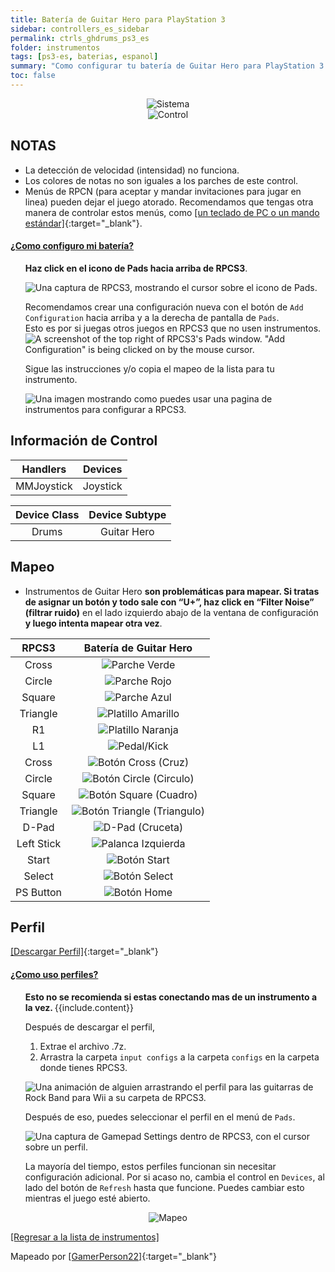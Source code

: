 ```yaml
---
title: Batería de Guitar Hero para PlayStation 3
sidebar: controllers_es_sidebar
permalink: ctrls_ghdrums_ps3_es
folder: instrumentos
tags: [ps3-es, baterias, espanol]
summary: "Como configurar tu batería de Guitar Hero para PlayStation 3 en RPCS3."
toc: false
---
```



<div align="center"> <img src="https://rb3pc.milohax.org/images/instruments/plat/ps3.png" alt="Sistema" title="Sistema"></div>

<div align="center"> <img src="https://rb3pc.milohax.org/images/instruments/cont/ghdrmscontroller.png" alt="Control" title="Control"></div>

## NOTAS

* La detección de velocidad (intensidad) no funciona.
* Los colores de notas no son iguales a los parches de este control.
* Menús de RPCN (para aceptar y mandar invitaciones para jugar en linea) pueden dejar el juego atorado. Recomendamos que tengas otra manera de controlar estos menús, como [[un teclado de PC o un mando estándar]](https://rb3pc.milohax.org/ctrls#gamepads_es){:target="_blank"}.

<!-- Map Start -->
<div class="panel-group" id="accordion">
                    <div class="panel panel-default">
                        <div class="panel-heading">
                            <h4 class="panel-title">
                                <a class="noCrossRef accordion-toggle" data-toggle="collapse" data-parent="#accordion" href="#como-mapear-pads">¿Como configuro mi batería?</a>
                            </h4>
                        </div>
                        <div id="como-mapear-pads" class="panel-collapse collapse noCrossRef">
                            <div class="panel-body">
<ul>
<p><strong>Haz click en el icono de Pads hacia arriba de RPCS3</strong>.</p>
<p><img src="https://rb3pc.milohax.org/images/instruments/rpcs3pad.png" alt="Una captura de RPCS3, mostrando el cursor sobre el icono de Pads." title="Pads"></p>
<p>Recomendamos crear una configuración nueva con el botón de <code>Add Configuration</code> hacia arriba y a la derecha de pantalla de <code>Pads</code>.<br>
Esto es por si juegas otros juegos en RPCS3 que no usen instrumentos.<br>
<img src="https://rb3pc.milohax.org/images/instruments/rpcs3padprofadd.png" alt="A screenshot of the top right of RPCS3's Pads window. &quot;Add Configuration&quot; is being clicked on by the mouse cursor." title="Add Configuration"></p>
<p>Sigue las instrucciones y/o copia el mapeo de la lista para tu instrumento.</p>
<p><img src="https://rb3pc.milohax.org/images/instruments/padlegend.png" alt="Una imagen mostrando como puedes usar una pagina de instrumentos para configurar a RPCS3." title="Mapeando la Höfner de Rock Band"></p>
</ul>
                            </div>
                        </div>
                    </div>
</div>
<!-- Map End -->

## Información de Control

| Handlers | Devices |
|:--------:|:-------:|
| MMJoystick | Joystick |

| Device Class | Device Subtype |
|:------------:|:--------------:|
| Drums | Guitar Hero |

## Mapeo

* Instrumentos de Guitar Hero **son problemáticas para mapear. Si tratas de asignar un botón y todo sale con “U+”, haz click en “Filter Noise” (filtrar ruido)** en el lado izquierdo abajo de la ventana de configuración **y luego intenta mapear otra vez**.

| **RPCS3** | **Batería de Guitar Hero** |
|:--------:|:-----------------:|
| Cross | ![Parche Verde](https://rb3pc.milohax.org/images/btns/drms/gh/gp.png "Parche Verde") |
| Circle | ![Parche Rojo](https://rb3pc.milohax.org/images/btns/drms/gh/rp.png "Parche Rojo") |
| Square | ![Parche Azul](https://rb3pc.milohax.org/images/btns/drms/gh/bp.png "Parche Azul") |
| Triangle | ![Platillo Amarillo](https://rb3pc.milohax.org/images/btns/drms/gh/yc.png "Platillo Amarillo") |
| R1 | ![Platillo Naranja](https://rb3pc.milohax.org/images/btns/drms/gh/oc.png "Platillo Naranja") |
| L1 | ![Pedal/Kick](https://rb3pc.milohax.org/images/btns/drms/gh/kp.png "Pedal/Kick") |
| Cross | ![Botón Cross (Cruz)](https://rb3pc.milohax.org/images/btns/ctrls/ps3/x.png "Botón Cross (Cruz)") |
| Circle | ![Botón Circle (Circulo)](https://rb3pc.milohax.org/images/btns/ctrls/ps3/o.png "Botón Circle (Circulo)") |
| Square | ![Botón Square (Cuadro)](https://rb3pc.milohax.org/images/btns/ctrls/ps3/s.png "Botón Square (Cuadro)") |
| Triangle | ![Botón Triangle (Triangulo)](https://rb3pc.milohax.org/images/btns/ctrls/ps3/t.png "Botón Triangle (Triangulo)") |
| D-Pad | ![D-Pad (Cruceta)](https://rb3pc.milohax.org/images/btns/ctrls/ps3/dp.png "D-Pad (Cruceta)") |
| Left Stick | ![Palanca Izquierda](https://rb3pc.milohax.org/images/btns/ctrls/ps3/ls.png "Palanca Izquierda") |
| Start | ![Botón Start](https://rb3pc.milohax.org/images/btns/ctrls/ps3/sta.png "Botón Start") |
| Select | ![Botón Select](https://rb3pc.milohax.org/images/btns/ctrls/ps3/sel.png "Botón Select") |
| PS Button | ![Botón Home](https://rb3pc.milohax.org/images/btns/ctrls/ps3/home.png "Botón Home") |

## Perfil

[[Descargar Perfil]](https://github.com/hmxmilohax/rb3-pc/raw/refs/heads/main/downloads/instrument-repo/PS3%20Guitar%20Hero%20Drums.7z){:target="_blank"}

<!-- Profile Start -->
<div class="panel-group" id="accordion">
                    <div class="panel panel-default">
                        <div class="panel-heading">
                            <h4 class="panel-title">
                                <a class="noCrossRef accordion-toggle" data-toggle="collapse" data-parent="#accordion" href="#como-uso-perfiles">¿Como uso perfiles?</a>
                            </h4>
                        </div>
                        <div id="como-uso-perfiles" class="panel-collapse collapse noCrossRef">
                            <div class="panel-body">
<ul>
<div class="alert alert-info"><i class="fa fa-info-circle"></i> <b>Esto no se recomienda si estas conectando mas de un instrumento a la vez. </b> {{include.content}}</div>
<p>Después de descargar el perfil,</p>
<ol>
<li>Extrae el archivo .7z.</li>
<li>Arrastra la carpeta <code>input configs</code> a la carpeta <code>configs</code> en la carpeta donde tienes RPCS3.</li>
</ol>
<p><img src="https://rb3pc.milohax.org/images/instruments/instrepoinstall.gif" alt="Una animación de alguien arrastrando el perfil para las guitarras de Rock Band para Wii a su carpeta de RPCS3." title="Instalando un perfil del Repo de Instrumentos"></p>
<p>Después de eso, puedes seleccionar el perfil en el menú de <code>Pads</code>.</p>
<p><img src="https://rb3pc.milohax.org/images/instruments/rpcs3padprofile.png" alt="Una captura de Gamepad Settings dentro de RPCS3, con el cursor sobre un perfil." title="Gamepad Settings"></p>
<p>La mayoría del tiempo, estos perfiles funcionan sin necesitar configuración adicional. Por si acaso no, cambia el control en <code>Devices</code>, al lado del botón de <code>Refresh</code> hasta que funcione. Puedes cambiar esto mientras el juego esté abierto.</p>
</ul>
                            </div>
                        </div>
                    </div>
</div>
<!-- Profiles End -->

<div align="center"> <img src="https://rb3pc.milohax.org/images/instruments/maps/drmsps3ghmapping.png" alt="Mapeo" title="Mapeo"></div>

[[Regresar a la lista de instrumentos]](https://rb3pc.milohax.org/ctrls_es#lista-de-instrumentos)

Mapeado por [[GamerPerson22]](https://www.youtube.com/channel/UCC5SlXPlnlGwBG7w6mvfx8g){:target="_blank"}